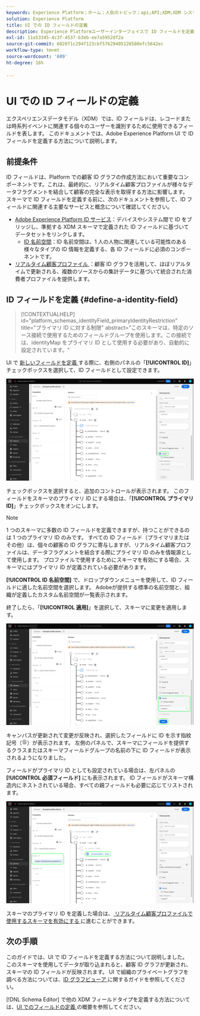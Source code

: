 ```yaml
---
keywords: Experience Platform；ホーム；人気のトピック；api;API;XDM;XDM システム；エクスペリエンスデータモデル；データモデル；ui；ワークスペース；id；フィールド；
solution: Experience Platform
title: UI での ID フィールドの定義
description: Experience Platformユーザーインターフェイスで ID フィールドを定義する方法を説明します。
exl-id: 11a53345-4c3f-4537-b3eb-ee7a5952df2a
source-git-commit: 6020f1c294f123cbf57629405128580efc5642ec
workflow-type: tm+mt
source-wordcount: '609'
ht-degree: 16%

---
```


# UI での ID フィールドの定義

エクスペリエンスデータモデル（XDM）では、ID フィールドは、レコードまたは時系列イベントに関連する個々のユーザーを識別するために使用できるフィールドを表します。 このドキュメントでは、Adobe Experience Platform UI で ID フィールドを定義する方法について説明します。

## 前提条件

ID フィールドは、Platform での顧客 ID グラフの作成方法において重要なコンポーネントです。これは、最終的に、リアルタイム顧客プロファイルが様々なデータフラグメントを結合して顧客の完全な表示を取得する方法に影響します。 スキーマで ID フィールドを定義する前に、次のドキュメントを参照して、ID フィールドに関連する主要なサービスと概念について確認してください。

* [Adobe Experience Platform ID サービス](../../../identity-service/home.md)：デバイスやシステム間で ID をブリッジし、準拠する XDM スキーマで定義された ID フィールドに基づいてデータセットをリンクします。
   * [ID 名前空間](../../../identity-service/features/namespaces.md)：ID 名前空間は、1 人の人物に関連している可能性のある様々なタイプの ID 情報を定義する、各 ID フィールドに必須のコンポーネントです。
* [ リアルタイム顧客プロファイル ](../../../profile/home.md)：顧客 ID グラフを活用して、ほぼリアルタイムで更新される、複数のソースからの集計データに基づいて統合された消費者プロファイルを提供します。

## ID フィールドを定義 {#define-a-identity-field}

>[!CONTEXTUALHELP]
>id="platform_schemas_identityField_primaryIdentityRestriction"
>title="プライマリ ID に対する制限"
>abstract="このスキーマは、特定のソース接続で使用するためのフィールドグループを使用します。この接続では、identityMap をプライマリ ID として使用する必要があり、自動的に設定されています。"

UI で [ 新しいフィールドを定義 ](./overview.md#define) する際に、右側のパネルの「**[!UICONTROL ID]**」チェックボックスを選択して、ID フィールドとして設定できます。

![](../../images/ui/fields/special/identity.png)

チェックボックスを選択すると、追加のコントロールが表示されます。 このフィールドをスキーマのプライマリ ID にする場合は、「**[!UICONTROL プライマリ ID]**」チェックボックスをオンにします。

>[!NOTE]
>
>1 つのスキーマに多数の ID フィールドを定義できますが、持つことができるのは 1 つのプライマリ ID のみです。 すべての ID フィールド（プライマリまたはその他）は、個々の顧客の ID グラフに寄与しますが、リアルタイム顧客プロファイルは、データフラグメントを結合する際にプライマリ ID のみを情報源として使用します。 プロファイルで使用するためにスキーマを有効にする場合、スキーマにはプライマリ ID が定義されている必要があります。

**[!UICONTROL ID 名前空間]** で、ドロップダウンメニューを使用して、ID フィールドに適した名前空間を選択します。 Adobeが提供する標準の名前空間と、組織が定義したカスタム名前空間が一覧表示されます。

終了したら、「**[!UICONTROL 適用]**」を選択して、スキーマに変更を適用します。

![](../../images/ui/fields/special/identity-config.png)

キャンバスが更新されて変更が反映され、選択したフィールドに ID を示す指紋記号（![](/help/images/icons/identity-service.png)）が表示されます。 左側のパネルで、スキーマにフィールドを提供するクラスまたはスキーマフィールドグループの名前の下に ID フィールドが表示されるようになりました。

フィールドがプライマリ ID としても設定されている場合は、左パネルの **[!UICONTROL 必須フィールド]** にも表示されます。 ID フィールドがスキーマ構造内にネストされている場合、すべての親フィールドも必要に応じてリストされます。

![](../../images/ui/fields/special/identity-applied.png)

スキーマのプライマリ ID を定義した場合は、[ リアルタイム顧客プロファイルで使用するスキーマを有効にする ](../resources/schemas.md#profile) に進むことができます。

## 次の手順

このガイドでは、UI で ID フィールドを定義する方法について説明しました。 このスキーマを使用してデータが取り込まれると、顧客 ID グラフが更新され、スキーマの ID フィールドが反映されます。 UI で組織のプライベートグラフを調べる方法については、[ID グラフビューア ](../../../identity-service/features/identity-graph-viewer.md) に関するガイドを参照してください。

[!DNL Schema Editor] で他の XDM フィールドタイプを定義する方法については、[UI でのフィールドの定義 ](./overview.md#special) の概要を参照してください。

